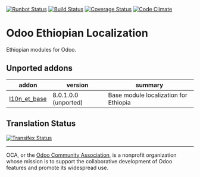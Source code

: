 [![Runbot Status](https://runbot.odoo-community.org/runbot/badge/flat/${REPO_ID}/${BRANCH_NAME}.svg)](https://runbot.odoo-community.org/runbot/repo/github-com-oca-${REPO_NAME}-${REPO_ID})
[![Build Status](https://travis-ci.org/OCA/l10n-ethiopia.svg?branch=10.0)](https://travis-ci.org/OCA/l10n-ethiopia)
[![Coverage Status](https://coveralls.io/repos/OCA/l10n-ethiopia/badge.svg?branch=10.0&service=github)](https://coveralls.io/github/OCA/l10n-ethiopia?branch=10.0)
[![Code Climate](https://codeclimate.com/github/OCA/l10n-ethiopia/badges/gpa.svg)](https://codeclimate.com/github/OCA/l10n-ethiopia)

# Odoo Ethiopian Localization

Ethiopian modules for Odoo.

[//]: # (addons)
Unported addons
---------------
addon | version | summary
--- | --- | ---
[l10n_et_base](l10n_et_base/) | 8.0.1.0.0 (unported) | Base module localization for Ethiopia

[//]: # (end addons)

Translation Status
------------------
[![Transifex Status](https://www.transifex.com/oca/OCA-l10n-ethiopia-10-0/chart/image_png)](https://www.transifex.com/oca/OCA-l10n-ethiopia-10-0)

----

OCA, or the [Odoo Community Association](http://odoo-community.org/), is a nonprofit organization whose
mission is to support the collaborative development of Odoo features and
promote its widespread use.
